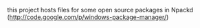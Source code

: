 this project hosts files for some open source packages in Npackd (http://code.google.com/p/windows-package-manager/)